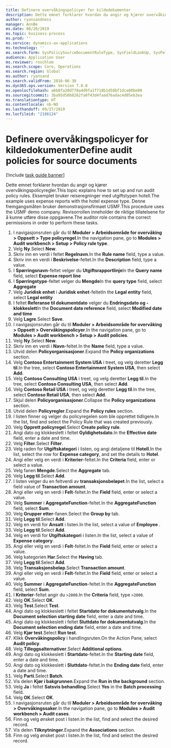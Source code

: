 ```yaml
---
title: Definere overvåkingspolicyer for kildedokumenter
description: Dette emnet forklarer hvordan du angir og kjører overvåkingspolicyregler.
author: ryansandness
manager: AnnBe
ms.date: 08/20/2019
ms.topic: business-process
ms.prod: ''
ms.service: dynamics-ax-applications
ms.technology: ''
ms.search.form: SysPolicySourceDocumentRuleType, SysFieldLookUp, SysPolicyListPage, SysPolicy, AuditPolicyRule, SysQueryForm, SysQueryFieldLookUp, AuditPolicyDateSelection, AuditPolicyAdditionalOption, BatchJob, CaseDetail
audience: Application User
ms.reviewer: roschlom
ms.search.scope: Core, Operations
ms.search.region: Global
ms.author: ryansand
ms.search.validFrom: 2016-06-30
ms.dyn365.ops.version: Version 7.0.0
ms.openlocfilehash: a6b0fa28d778a4d9fa1f718b1d50bf1dce00be00
ms.sourcegitcommit: 3ba95d50b8262fa0f43d4faad76adac4d05eb3ea
ms.translationtype: HT
ms.contentlocale: nb-NO
ms.lasthandoff: 09/27/2019
ms.locfileid: "2186124"
---
```

# <a name="define-audit-policies-for-source-documents"></a><span data-ttu-id="6772d-103">Definere overvåkingspolicyer for kildedokumenter</span><span class="sxs-lookup"><span data-stu-id="6772d-103">Define audit policies for source documents</span></span>

[!include [task guide banner](../../includes/task-guide-banner.md)]

<span data-ttu-id="6772d-104">Dette emnet forklarer hvordan du angir og kjører overvåkingspolicyregler.</span><span class="sxs-lookup"><span data-stu-id="6772d-104">This topic explains how to set up and run audit policy rules.</span></span> <span data-ttu-id="6772d-105">Eksemplet bruker reiseregninger med utgiftstypen hotell.</span><span class="sxs-lookup"><span data-stu-id="6772d-105">The example uses expense reports with the hotel expense type.</span></span> <span data-ttu-id="6772d-106">Denne fremgangsmåten bruker demonstrasjonsfirmaet USMF.</span><span class="sxs-lookup"><span data-stu-id="6772d-106">This procedure uses the USMF demo company.</span></span> <span data-ttu-id="6772d-107">Revisorrollen inneholder de riktige tillatelsene for å kunne utføre disse oppgavene.</span><span class="sxs-lookup"><span data-stu-id="6772d-107">The auditor role contains the correct permissions in order to perform these tasks.</span></span>

1. <span data-ttu-id="6772d-108">I navigasjonsruten går du til **Moduler > Arbeidsområde for overvåking > Oppsett > Type policyregel**.</span><span class="sxs-lookup"><span data-stu-id="6772d-108">In the navigation pane, go to **Modules > Audit workbench > Setup > Policy rule type**.</span></span>
2. <span data-ttu-id="6772d-109">Velg **Ny**.</span><span class="sxs-lookup"><span data-stu-id="6772d-109">Select **New**.</span></span>
3. <span data-ttu-id="6772d-110">Skriv inn en verdi i feltet **Regelnavn**.</span><span class="sxs-lookup"><span data-stu-id="6772d-110">In the **Rule name** field, type a value.</span></span>
4. <span data-ttu-id="6772d-111">Skriv inn en verdi i **Beskrivelse**-feltet.</span><span class="sxs-lookup"><span data-stu-id="6772d-111">In the **Description** field, type a value.</span></span>
5. <span data-ttu-id="6772d-112">I **Spørringsnavn**-feltet velger du **Utgiftsrapportlinje**</span><span class="sxs-lookup"><span data-stu-id="6772d-112">In the **Query name** field, select **Expense report line**</span></span>
6. <span data-ttu-id="6772d-113">I **Spørringstype**-feltet velger du **Mengde**</span><span class="sxs-lookup"><span data-stu-id="6772d-113">In the **query type** field, select **Aggregate**</span></span>
7. <span data-ttu-id="6772d-114">Velg **Juridisk enhet** i **Juridisk enhet**-feltet</span><span class="sxs-lookup"><span data-stu-id="6772d-114">In the **Legal entity** field, select **Legal entity**</span></span>
8. <span data-ttu-id="6772d-115">I feltet **Referanse til dokumentdato** velger du **Endringsdato og -klokkeslett**</span><span class="sxs-lookup"><span data-stu-id="6772d-115">In the **Document date reference** field, select **Modified date and time**</span></span>
9. <span data-ttu-id="6772d-116">Velg **Lagre**.</span><span class="sxs-lookup"><span data-stu-id="6772d-116">Select **Save**.</span></span>
10. <span data-ttu-id="6772d-117">I navigasjonsruten går du til **Moduler > Arbeidsområde for overvåking > Oppsett > Overvåkingspolicyer**.</span><span class="sxs-lookup"><span data-stu-id="6772d-117">In the navigation pane, go to **Modules > Audit workbench > Setup > Audit policies**.</span></span>
11. <span data-ttu-id="6772d-118">Velg **Ny**.</span><span class="sxs-lookup"><span data-stu-id="6772d-118">Select **New**.</span></span>
12. <span data-ttu-id="6772d-119">Skriv inn en verdi i **Navn**-feltet.</span><span class="sxs-lookup"><span data-stu-id="6772d-119">In the **Name** field, type a value.</span></span>
13. <span data-ttu-id="6772d-120">Utvid delen **Policyorganisasjoner**.</span><span class="sxs-lookup"><span data-stu-id="6772d-120">Expand the **Policy organizations** section.</span></span>
14. <span data-ttu-id="6772d-121">Velg **Contoso Entertainment System USA** i treet, og velg deretter **Legg til**.</span><span class="sxs-lookup"><span data-stu-id="6772d-121">In the tree, select **Contoso Entertainment System USA**, then select **Add**.</span></span>
15. <span data-ttu-id="6772d-122">Velg **Contoso Consulting USA** i treet, og velg deretter **Legg til**.</span><span class="sxs-lookup"><span data-stu-id="6772d-122">In the tree, select **Contoso Consulting USA**, then select **Add**.</span></span>
16. <span data-ttu-id="6772d-123">Velg **Contoso Retail USA** i treet, og velg deretter **Legg til**.</span><span class="sxs-lookup"><span data-stu-id="6772d-123">In the tree, select **Contoso Retail USA**, then select **Add**.</span></span>
17. <span data-ttu-id="6772d-124">Skjul delen **Policyorganisasjoner**.</span><span class="sxs-lookup"><span data-stu-id="6772d-124">Collapse the **Policy organizations** section.</span></span>
18. <span data-ttu-id="6772d-125">Utvid delen **Policyregler**.</span><span class="sxs-lookup"><span data-stu-id="6772d-125">Expand the **Policy rules** section.</span></span>
19. <span data-ttu-id="6772d-126">I listen finner og velger du policyregelen som ble opprettet tidligere.</span><span class="sxs-lookup"><span data-stu-id="6772d-126">In the list, find and select the Policy Rule that was created previously.</span></span>
20. <span data-ttu-id="6772d-127">Velg **Opprett policyregel**.</span><span class="sxs-lookup"><span data-stu-id="6772d-127">Select **Create policy rule**.</span></span>
21. <span data-ttu-id="6772d-128">Angi dato og klokkeslett i feltet **Gyldighetsdato**.</span><span class="sxs-lookup"><span data-stu-id="6772d-128">In the **Effective date** field, enter a date and time.</span></span>
22. <span data-ttu-id="6772d-129">Velg **Filter**.</span><span class="sxs-lookup"><span data-stu-id="6772d-129">Select **Filter**.</span></span>
23. <span data-ttu-id="6772d-130">Velg raden for **Utgiftskategori** i listen, og angi detaljene til **Hotell**.</span><span class="sxs-lookup"><span data-stu-id="6772d-130">In the list, select the row for **Expense category**, and set the details to **Hotel**.</span></span>
24. <span data-ttu-id="6772d-131">Angi eller velg en verdi i **Kriterier**-feltet.</span><span class="sxs-lookup"><span data-stu-id="6772d-131">In the **Criteria** field, enter or select a value.</span></span>
25. <span data-ttu-id="6772d-132">Velg fanen **Mengde**.</span><span class="sxs-lookup"><span data-stu-id="6772d-132">Select the **Aggregate** tab.</span></span>
26. <span data-ttu-id="6772d-133">Velg **Legg til**.</span><span class="sxs-lookup"><span data-stu-id="6772d-133">Select **Add**.</span></span>
27. <span data-ttu-id="6772d-134">I listen velger du en feltverdi av **transaksjonsbeløpet**.</span><span class="sxs-lookup"><span data-stu-id="6772d-134">In the list, select a field value of **Transaction amount**.</span></span>
28. <span data-ttu-id="6772d-135">Angi eller velg en verdi i **Felt**-feltet.</span><span class="sxs-lookup"><span data-stu-id="6772d-135">In the **Field** field, enter or select a value.</span></span>
29. <span data-ttu-id="6772d-136">Velg **Summer** i **AggregateFunction**-feltet.</span><span class="sxs-lookup"><span data-stu-id="6772d-136">In the **AggregateFunction** field, select **Sum**.</span></span>
30. <span data-ttu-id="6772d-137">Velg **Grupper etter**-fanen.</span><span class="sxs-lookup"><span data-stu-id="6772d-137">Select the **Group by** tab.</span></span>
31. <span data-ttu-id="6772d-138">Velg **Legg til**.</span><span class="sxs-lookup"><span data-stu-id="6772d-138">Select **Add**.</span></span>
32. <span data-ttu-id="6772d-139">Velg en verdi for **Ansatt** i listen.</span><span class="sxs-lookup"><span data-stu-id="6772d-139">In the list, select a value of **Employee** .</span></span>
33. <span data-ttu-id="6772d-140">Velg **Legg til**.</span><span class="sxs-lookup"><span data-stu-id="6772d-140">Select **Add**.</span></span>
34. <span data-ttu-id="6772d-141">Velg en verdi for **Utgiftskategori** i listen.</span><span class="sxs-lookup"><span data-stu-id="6772d-141">In the list, select a value of **Expense category**.</span></span>
35. <span data-ttu-id="6772d-142">Angi eller velg en verdi i **Felt**-feltet.</span><span class="sxs-lookup"><span data-stu-id="6772d-142">In the **Field** field, enter or select a value.</span></span>
36. <span data-ttu-id="6772d-143">Velg kategorien **Har**.</span><span class="sxs-lookup"><span data-stu-id="6772d-143">Select the **Having** tab.</span></span>
37. <span data-ttu-id="6772d-144">Velg **Legg til**.</span><span class="sxs-lookup"><span data-stu-id="6772d-144">Select **Add**.</span></span>
38. <span data-ttu-id="6772d-145">Velg **Transaksjonsbeløp**.</span><span class="sxs-lookup"><span data-stu-id="6772d-145">Select **Transaction amount**.</span></span>
39. <span data-ttu-id="6772d-146">Angi eller velg en verdi i **Felt**-feltet.</span><span class="sxs-lookup"><span data-stu-id="6772d-146">In the **Field** field, enter or select a value.</span></span>
40. <span data-ttu-id="6772d-147">Velg **Summer** i **AggregateFunction**-feltet.</span><span class="sxs-lookup"><span data-stu-id="6772d-147">In the **AggregateFunction** field, select **Sum**.</span></span>
41. <span data-ttu-id="6772d-148">I **Kriterier**-feltet angir du `>2000`.</span><span class="sxs-lookup"><span data-stu-id="6772d-148">In the **Criteria** field, type `>2000`.</span></span>
42. <span data-ttu-id="6772d-149">Velg **OK**.</span><span class="sxs-lookup"><span data-stu-id="6772d-149">Select **OK**.</span></span>
43. <span data-ttu-id="6772d-150">Velg **Test**.</span><span class="sxs-lookup"><span data-stu-id="6772d-150">Select **Test**.</span></span>
44. <span data-ttu-id="6772d-151">Angi dato og klokkeslett i feltet **Startdato for dokumentutvalg**.</span><span class="sxs-lookup"><span data-stu-id="6772d-151">In the **Document selection starting date** field, enter a date and time.</span></span>
45. <span data-ttu-id="6772d-152">Angi dato og klokkeslett i feltet **Sluttdato for dokumentutvalg**.</span><span class="sxs-lookup"><span data-stu-id="6772d-152">In the **Document selection ending date** field, enter a date and time.</span></span>
46. <span data-ttu-id="6772d-153">Velg **Kjør test**.</span><span class="sxs-lookup"><span data-stu-id="6772d-153">Select **Run test**.</span></span>
47. <span data-ttu-id="6772d-154">Klikk **Overvåkingspolicy** i handlingsruten.</span><span class="sxs-lookup"><span data-stu-id="6772d-154">On the Action Pane, select **Audit policy**.</span></span>
48. <span data-ttu-id="6772d-155">Velg **Tilleggsalternativer**.</span><span class="sxs-lookup"><span data-stu-id="6772d-155">Select **Additional options**.</span></span>
49. <span data-ttu-id="6772d-156">Angi dato og klokkeslett i **Startdato**-feltet.</span><span class="sxs-lookup"><span data-stu-id="6772d-156">In the **Starting date** field, enter a date and time.</span></span>
50. <span data-ttu-id="6772d-157">Angi dato og klokkeslett i **Sluttdato**-feltet.</span><span class="sxs-lookup"><span data-stu-id="6772d-157">In the **Ending date** field, enter a date and time.</span></span>
51. <span data-ttu-id="6772d-158">Velg **Parti**.</span><span class="sxs-lookup"><span data-stu-id="6772d-158">Select **Batch**.</span></span>
52. <span data-ttu-id="6772d-159">Vis delen **Kjør i bakgrunnen**.</span><span class="sxs-lookup"><span data-stu-id="6772d-159">Expand the **Run in the background** section.</span></span>
53. <span data-ttu-id="6772d-160">Velg **Ja** i feltet **Satsvis behandling**.</span><span class="sxs-lookup"><span data-stu-id="6772d-160">Select **Yes** in the **Batch processing** field.</span></span>
54. <span data-ttu-id="6772d-161">Velg **OK**.</span><span class="sxs-lookup"><span data-stu-id="6772d-161">Select **OK**.</span></span>
55. <span data-ttu-id="6772d-162">I navigasjonsruten går du til **Moduler > Arbeidsområde for overvåking > Overvåkingssaker**.</span><span class="sxs-lookup"><span data-stu-id="6772d-162">In the navigation pane, go to **Modules > Audit workbench > Audit cases**.</span></span>
56. <span data-ttu-id="6772d-163">Finn og velg ønsket post i listen.</span><span class="sxs-lookup"><span data-stu-id="6772d-163">In the list, find and select the desired record.</span></span>
57. <span data-ttu-id="6772d-164">Vis delen **Tilknytninger**.</span><span class="sxs-lookup"><span data-stu-id="6772d-164">Expand the **Associations** section.</span></span>
58. <span data-ttu-id="6772d-165">Finn og velg ønsket post i listen.</span><span class="sxs-lookup"><span data-stu-id="6772d-165">In the list, find and select the desired record.</span></span>

